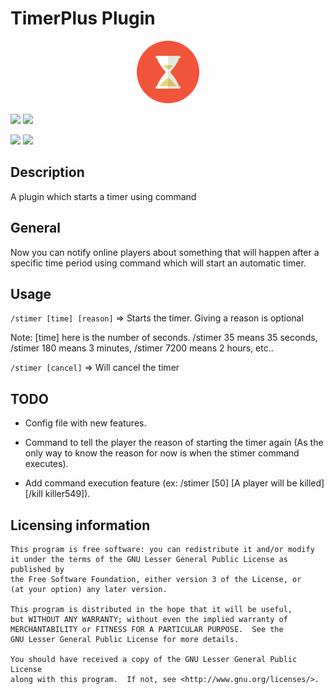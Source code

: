 # TimerPlus Plugin
<p align="center">
    <img src="icon.png" width="100px" height="100px">
</p>

[![](https://poggit.pmmp.io/shield.state/TimerPlus)](https://poggit.pmmp.io/p/TimerPlus)
[![](https://poggit.pmmp.io/shield.api/TimerPlus)](https://poggit.pmmp.io/p/TimerPlus)

[![](https://poggit.pmmp.io/shield.dl.total/TimerPlus)](https://poggit.pmmp.io/p/TimerPlus)
[![](https://poggit.pmmp.io/shield.dl/TimerPlus)](https://poggit.pmmp.io/p/TimerPlus)

## Description
A plugin which starts a timer using command

## General 

Now you can notify online players about something that will happen after a specific time period using command which will start an automatic timer.

## Usage 

`/stimer [time] [reason]` => Starts the timer. Giving a reason is optional

Note: [time] here is the number of seconds. /stimer 35 means 35 seconds, /stimer 180 means 3 minutes, /stimer 7200 means 2 hours, etc..

`/stimer [cancel]` => Will cancel the timer

## TODO

- Config file with new features.

- Command to tell the player the reason of starting the timer again (As the only way to know the reason for now is when the stimer command executes).

- Add command execution feature (ex: /stimer [50] [A player will be killed] [/kill killer549]).



## Licensing information

	This program is free software: you can redistribute it and/or modify
	it under the terms of the GNU Lesser General Public License as published by
	the Free Software Foundation, either version 3 of the License, or
	(at your option) any later version.

	This program is distributed in the hope that it will be useful,
	but WITHOUT ANY WARRANTY; without even the implied warranty of
	MERCHANTABILITY or FITNESS FOR A PARTICULAR PURPOSE.  See the
	GNU Lesser General Public License for more details.

	You should have received a copy of the GNU Lesser General Public License
	along with this program.  If not, see <http://www.gnu.org/licenses/>.
